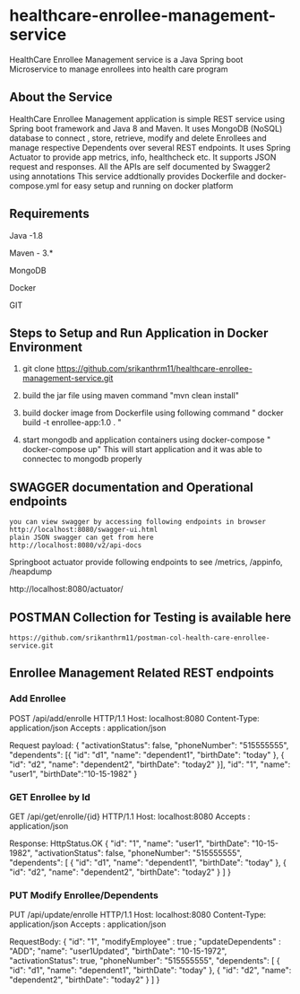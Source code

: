 # healthcare-enrollee-management-service
HealthCare Enrollee Management service is a Java Spring boot Microservice to manage enrollees into health care program

## About the Service

HealthCare Enrollee Management application is simple REST service using Spring boot framework and Java 8 and Maven. It uses MongoDB (NoSQL) database to connect , store, retrieve, modify and delete Enrollees and manage respective Dependents over several REST endpoints. It uses Spring Actuator to provide app metrics, info, healthcheck etc. It supports JSON request and responses. All the APIs are self documented by Swagger2 using annotations
This service addtionally provides Dockerfile and docker-compose.yml for easy setup and running on docker platform

## Requirements
 Java -1.8
 
 Maven - 3.*
 
 MongoDB 
 
 Docker 
 
 GIT 

## Steps to Setup and Run Application in Docker Environment
 1. git clone https://github.com/srikanthrm11/healthcare-enrollee-management-service.git
 
 2. build the jar file using maven command "mvn clean install"
 
 3. build docker image from Dockerfile using following command
			" docker build -t enrollee-app:1.0 . "

 4. start mongodb and application containers using docker-compose 
		" docker-compose up"
	This will start application and it was able to connectec to mongodb properly

## SWAGGER documentation and Operational endpoints
	you can view swagger by accessing following endpoints in browser
	http://localhost:8080/swagger-ui.html
	plain JSON swagger can get from here 
	http://localhost:8080/v2/api-docs
  Springboot actuator provide following endpoints to see /metrics, /appinfo, /heapdump

  http://localhost:8080/actuator/

## POSTMAN Collection for Testing is available here
	https://github.com/srikanthrm11/postman-col-health-care-enrollee-service.git
	
## Enrollee Management Related REST endpoints

### Add Enrollee 
	
POST /api/add/enrolle HTTP/1.1
Host: localhost:8080
Content-Type: application/json
Accepts : application/json

Request payload:
{
	"activationStatus": false,
	"phoneNumber": "515555555",
	"dependents": [{
		"id": "d1",
		"name": "dependent1",
		"birthDate": "today"
	}, {
		"id": "d2",
		"name": "dependent2",
		"birthDate": "today2"
	}],
	"id": "1",
	"name": "user1",
    "birthDate":"10-15-1982"
}

### GET Enrollee by Id
GET /api/get/enrolle/{id} HTTP/1.1
Host: localhost:8080
Accepts : application/json

Response: HttpStatus.OK
{
    "id": "1",
    "name": "user1",
    "birthDate": "10-15-1982",
    "activationStatus": false,
    "phoneNumber": "515555555",
    "dependents": [
        {
            "id": "d1",
            "name": "dependent1",
            "birthDate": "today"
        },
        {
            "id": "d2",
            "name": "dependent2",
            "birthDate": "today2"
        }
    ]
}

### PUT Modify Enrollee/Dependents
PUT /api/update/enrolle HTTP/1.1
Host: localhost:8080
Content-Type: application/json
Accepts : application/json

RequestBody:
{
    "id": "1",
	"modifyEmployee" : true ;
	"updateDependents" : "ADD";
    "name": "user1Updated",
    "birthDate": "10-15-1972",
    "activationStatus": true,
    "phoneNumber": "515555555",
    "dependents": [
        {
            "id": "d1",
            "name": "dependent1",
            "birthDate": "today"
        },
        {
            "id": "d2",
            "name": "dependent2",
            "birthDate": "today2"
        }
    ]
}


	





 
		
 
 

